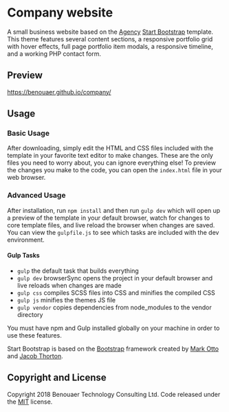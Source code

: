 # Company website

A small business website based on the [Agency](https://startbootstrap.com/template-overviews/agency/) [Start Bootstrap](http://startbootstrap.com/) template. This theme features several content sections, a responsive portfolio grid with hover effects, full page portfolio item modals, a responsive timeline, and a working PHP contact form.

## Preview

https://benouaer.github.io/company/

## Usage

### Basic Usage

After downloading, simply edit the HTML and CSS files included with the template in your favorite text editor to make changes. These are the only files you need to worry about, you can ignore everything else! To preview the changes you make to the code, you can open the `index.html` file in your web browser.

### Advanced Usage

After installation, run `npm install` and then run `gulp dev` which will open up a preview of the template in your default browser, watch for changes to core template files, and live reload the browser when changes are saved. You can view the `gulpfile.js` to see which tasks are included with the dev environment.

#### Gulp Tasks

- `gulp` the default task that builds everything
- `gulp dev` browserSync opens the project in your default browser and live reloads when changes are made
- `gulp css` compiles SCSS files into CSS and minifies the compiled CSS
- `gulp js` minifies the themes JS file
- `gulp vendor` copies dependencies from node_modules to the vendor directory

You must have npm and Gulp installed globally on your machine in order to use these features.


Start Bootstrap is based on the [Bootstrap](http://getbootstrap.com/) framework created by [Mark Otto](https://twitter.com/mdo) and [Jacob Thorton](https://twitter.com/fat).

## Copyright and License

Copyright 2018 Benouaer Technology Consulting Ltd. Code released under the [MIT](https://github.com/BlackrockDigital/startbootstrap-agency/blob/gh-pages/LICENSE) license.
